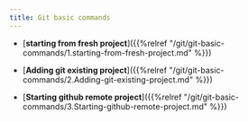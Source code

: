 ```yaml
---
title: Git basic commands
---
```


* [**starting from fresh project**]({{%relref "/git/git-basic-commands/1.starting-from-fresh-project.md" %}})

* [**Adding git existing project**]({{%relref "/git/git-basic-commands/2.Adding-git-existing-project.md" %}})

* [**Starting github remote project**]({{%relref "/git/git-basic-commands/3.Starting-github-remote-project.md" %}})
